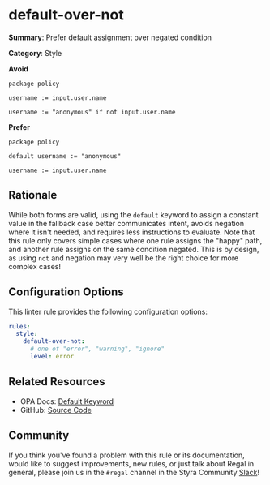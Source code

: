 # default-over-not

**Summary**: Prefer default assignment over negated condition

**Category**: Style

**Avoid**
```rego
package policy

username := input.user.name

username := "anonymous" if not input.user.name
```

**Prefer**
```rego
package policy

default username := "anonymous"

username := input.user.name
```

## Rationale

While both forms are valid, using the `default` keyword to assign a constant value in the fallback case better
communicates intent, avoids negation where it isn't needed, and requires less instructions to evaluate. Note that this
rule only covers simple cases where one rule assigns the "happy" path, and another rule assigns on the same condition
negated. This is by design, as using `not` and negation may very well be the right choice for more complex cases!

## Configuration Options

This linter rule provides the following configuration options:

```yaml
rules:
  style:
    default-over-not:
      # one of "error", "warning", "ignore"
      level: error
```

## Related Resources

- OPA Docs: [Default Keyword](https://www.openpolicyagent.org/docs/policy-language/#default-keyword)
- GitHub: [Source Code](https://github.com/StyraInc/regal/blob/main/bundle/regal/rules/style/default-over-not/default_over_not.rego)

## Community

If you think you've found a problem with this rule or its documentation, would like to suggest improvements, new rules,
or just talk about Regal in general, please join us in the `#regal` channel in the Styra Community
[Slack](https://inviter.co/styra)!

